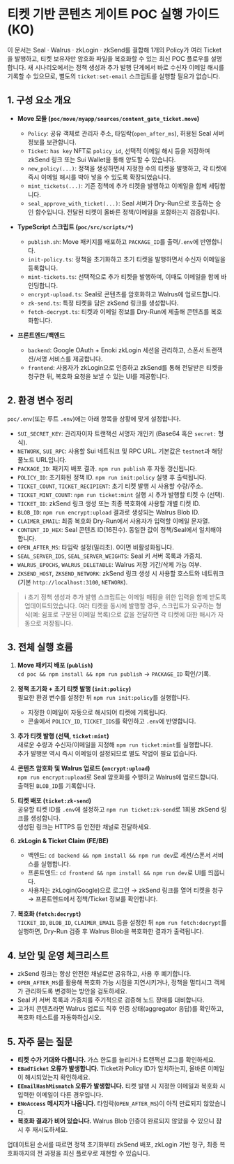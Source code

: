# 티켓 기반 콘텐츠 게이트 POC 실행 가이드 (KO)

이 문서는 Seal · Walrus · zkLogin · zkSend를 결합해 1개의 Policy가 여러 Ticket을 발행하고, 티켓 보유자만 암호화 파일을 복호화할 수 있는 최신 POC 플로우를 설명합니다. 새 시나리오에서는 정책 생성과 추가 발행 단계에서 바로 수신자 이메일 해시를 기록할 수 있으므로, 별도의 `ticket:set-email` 스크립트를 실행할 필요가 없습니다.

## 1. 구성 요소 개요

- **Move 모듈 (`poc/move/myapp/sources/content_gate_ticket.move`)**
  - `Policy`: 공유 객체로 관리자 주소, 타임락(`open_after_ms`), 허용된 Seal 서버 정보를 보관합니다.
  - `Ticket`: `has key` NFT로 `policy_id`, 선택적 이메일 해시 등을 저장하며 zkSend 링크 또는 Sui Wallet을 통해 양도할 수 있습니다.
  - `new_policy(...)`: 정책을 생성하면서 지정한 수의 티켓을 발행하고, 각 티켓에 즉시 이메일 해시를 박아 넣을 수 있도록 확장되었습니다.
  - `mint_tickets(...)`: 기존 정책에 추가 티켓을 발행하고 이메일을 함께 세팅합니다.
  - `seal_approve_with_ticket(...)`: Seal 서버가 Dry-Run으로 호출하는 승인 함수입니다. 전달된 티켓이 올바른 정책/이메일을 포함하는지 검증합니다.

- **TypeScript 스크립트 (`poc/src/scripts/*`)**
  - `publish.sh`: Move 패키지를 배포하고 `PACKAGE_ID`를 출력/`.env`에 반영합니다.
  - `init-policy.ts`: 정책을 초기화하고 초기 티켓을 발행하면서 수신자 이메일을 등록합니다.
  - `mint-tickets.ts`: 선택적으로 추가 티켓을 발행하며, 이때도 이메일을 함께 바인딩합니다.
  - `encrypt-upload.ts`: Seal로 콘텐츠를 암호화하고 Walrus에 업로드합니다.
  - `zk-send.ts`: 특정 티켓을 담은 zkSend 링크를 생성합니다.
  - `fetch-decrypt.ts`: 티켓과 이메일 정보를 Dry-Run에 제출해 콘텐츠를 복호화합니다.

- **프론트엔드/백엔드**
  - `backend`: Google OAuth + Enoki zkLogin 세션을 관리하고, 스폰서 트랜잭션/서명 서비스를 제공합니다.
  - `frontend`: 사용자가 zkLogin으로 인증하고 zkSend를 통해 전달받은 티켓을 청구한 뒤, 복호화 요청을 보낼 수 있는 UI를 제공합니다.

## 2. 환경 변수 정리

`poc/.env`(또는 루트 `.env`)에는 아래 항목을 상황에 맞게 설정합니다.

- `SUI_SECRET_KEY`: 관리자이자 트랜잭션 서명자 개인키 (Base64 혹은 `secret:` 형식).
- `NETWORK`, `SUI_RPC`: 사용할 Sui 네트워크 및 RPC URL. 기본값은 `testnet`과 해당 풀노드 URL입니다.
- `PACKAGE_ID`: 패키지 배포 결과. `npm run publish` 후 자동 갱신됩니다.
- `POLICY_ID`: 초기화된 정책 ID. `npm run init:policy` 실행 후 출력됩니다.
- `TICKET_COUNT`, `TICKET_RECIPIENT`: 초기 티켓 발행 시 사용할 수량/주소.
- `TICKET_MINT_COUNT`: `npm run ticket:mint` 실행 시 추가 발행할 티켓 수 (선택).
- `TICKET_ID`: zkSend 링크 생성 또는 최종 복호화에 사용할 개별 티켓 ID.
- `BLOB_ID`: `npm run encrypt:upload` 결과로 생성되는 Walrus Blob ID.
- `CLAIMER_EMAIL`: 최종 복호화 Dry-Run에서 사용자가 입력할 이메일 문자열.
- `CONTENT_ID_HEX`: Seal 콘텐츠 ID(16진수). 동일한 값이 정책/Seal에서 일치해야 합니다.
- `OPEN_AFTER_MS`: 타임락 설정(밀리초). 0이면 비활성화됩니다.
- `SEAL_SERVER_IDS`, `SEAL_SERVER_WEIGHTS`: Seal 키 서버 목록과 가중치.
- `WALRUS_EPOCHS`, `WALRUS_DELETABLE`: Walrus 저장 기간/삭제 가능 여부.
- `ZKSEND_HOST`, `ZKSEND_NETWORK`: zkSend 링크 생성 시 사용할 호스트와 네트워크 (기본 `http://localhost:3100`, `NETWORK`).

> ℹ️ 초기 정책 생성과 추가 발행 스크립트는 이메일 매핑을 위한 입력을 함께 받도록 업데이트되었습니다. 여러 티켓을 동시에 발행할 경우, 스크립트가 요구하는 형식(예: 쉼표로 구분된 이메일 목록)으로 값을 전달하면 각 티켓에 대한 해시가 자동으로 저장됩니다.

## 3. 전체 실행 흐름

1. **Move 패키지 배포 (`publish`)**  
   `cd poc && npm install && npm run publish` → `PACKAGE_ID` 확인/기록.

2. **정책 초기화 + 초기 티켓 발행 (`init:policy`)**  
   필요한 환경 변수를 설정한 뒤 `npm run init:policy`를 실행합니다.  
   - 지정한 이메일이 자동으로 해시되어 티켓에 기록됩니다.  
   - 콘솔에서 `POLICY_ID`, `TICKET_IDS`를 확인하고 `.env`에 반영합니다.

3. **추가 티켓 발행 (선택, `ticket:mint`)**  
   새로운 수량과 수신자/이메일을 지정해 `npm run ticket:mint`를 실행합니다.  
   추가 발행분 역시 즉시 이메일이 설정되므로 별도 작업이 필요 없습니다.

4. **콘텐츠 암호화 및 Walrus 업로드 (`encrypt:upload`)**  
   `npm run encrypt:upload`로 Seal 암호화를 수행하고 Walrus에 업로드합니다.  
   출력된 `BLOB_ID`를 기록합니다.

5. **티켓 배포 (`ticket:zk-send`)**  
   공유할 티켓 ID를 `.env`에 설정하고 `npm run ticket:zk-send`로 1회용 zkSend 링크를 생성합니다.  
   생성된 링크는 HTTPS 등 안전한 채널로 전달하세요.

6. **zkLogin & Ticket Claim (FE/BE)**  
   - 백엔드: `cd backend && npm install && npm run dev`로 세션/스폰서 서비스를 실행합니다.  
   - 프론트엔드: `cd frontend && npm install && npm run dev`로 UI를 띄웁니다.  
   - 사용자는 zkLogin(Google)으로 로그인 → zkSend 링크를 열어 티켓을 청구 → 프론트엔드에서 정책/Ticket 정보를 확인합니다.

7. **복호화 (`fetch:decrypt`)**  
   `TICKET_ID`, `BLOB_ID`, `CLAIMER_EMAIL` 등을 설정한 뒤 `npm run fetch:decrypt`를 실행하면, Dry-Run 검증 후 Walrus Blob을 복호화한 결과가 출력됩니다.

## 4. 보안 및 운영 체크리스트

- zkSend 링크는 항상 안전한 채널로만 공유하고, 사용 후 폐기합니다.
- `OPEN_AFTER_MS`를 활용해 복호화 가능 시점을 지연시키거나, 정책을 멀티시그 객체가 관리하도록 변경하는 방안을 검토하세요.
- Seal 키 서버 목록과 가중치를 주기적으로 검증해 노드 장애를 대비합니다.
- 고가치 콘텐츠라면 Walrus 업로드 직후 인증 상태(aggregator 응답)를 확인하고, 복호화 테스트를 자동화하십시오.

## 5. 자주 묻는 질문

- **티켓 수가 기대와 다릅니다.** 가스 한도를 늘리거나 트랜잭션 로그를 확인하세요.
- **`EBadTicket` 오류가 발생합니다.** Ticket과 Policy ID가 일치하는지, 올바른 이메일이 해시되었는지 확인하세요.
- **`EEmailHashMismatch` 오류가 발생합니다.** 티켓 발행 시 지정한 이메일과 복호화 시 입력한 이메일이 다른 경우입니다.
- **`ENoAccess` 메시지가 나옵니다.** 타임락(`OPEN_AFTER_MS`)이 아직 만료되지 않았습니다.
- **복호화 결과가 비어 있습니다.** Walrus Blob 인증이 완료되지 않았을 수 있으니 잠시 후 재시도하세요.

업데이트된 순서를 따르면 정책 초기화부터 zkSend 배포, zkLogin 기반 청구, 최종 복호화까지의 전 과정을 최신 플로우로 재현할 수 있습니다.
